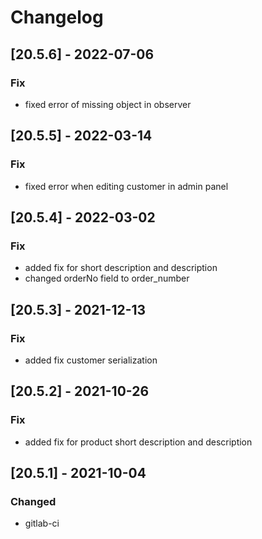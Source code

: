 # Changelog

## [20.5.6] - 2022-07-06
### Fix
- fixed error of missing object in observer

## [20.5.5] - 2022-03-14
### Fix
- fixed error when editing customer in admin panel

## [20.5.4] - 2022-03-02
### Fix
- added fix for short description and description
- changed orderNo field to order_number

## [20.5.3] - 2021-12-13
### Fix
- added fix customer serialization

## [20.5.2] - 2021-10-26
### Fix
- added fix for product short description and description

## [20.5.1] - 2021-10-04
### Changed
- gitlab-ci
